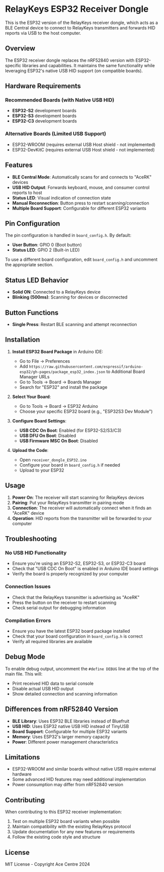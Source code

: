 # RelayKeys ESP32 Receiver Dongle

This is the ESP32 version of the RelayKeys receiver dongle, which acts as a BLE Central device to connect to RelayKeys transmitters and forwards HID reports via USB to the host computer.

## Overview

The ESP32 receiver dongle replaces the nRF52840 version with ESP32-specific libraries and capabilities. It maintains the same functionality while leveraging ESP32's native USB HID support (on compatible boards).

## Hardware Requirements

### Recommended Boards (with Native USB HID)
- **ESP32-S2** development boards
- **ESP32-S3** development boards  
- **ESP32-C3** development boards

### Alternative Boards (Limited USB Support)
- ESP32-WROOM (requires external USB Host shield - not implemented)
- ESP32-DevKitC (requires external USB Host shield - not implemented)

## Features

- **BLE Central Mode**: Automatically scans for and connects to "AceRK" devices
- **USB HID Output**: Forwards keyboard, mouse, and consumer control reports to host
- **Status LED**: Visual indication of connection state
- **Manual Reconnection**: Button press to restart scanning/connection
- **Multiple Board Support**: Configurable for different ESP32 variants

## Pin Configuration

The pin configuration is handled in `board_config.h`. By default:

- **User Button**: GPIO 0 (Boot button)
- **Status LED**: GPIO 2 (Built-in LED)

To use a different board configuration, edit `board_config.h` and uncomment the appropriate section.

## Status LED Behavior

- **Solid ON**: Connected to a RelayKeys device
- **Blinking (500ms)**: Scanning for devices or disconnected

## Button Functions

- **Single Press**: Restart BLE scanning and attempt reconnection

## Installation

1. **Install ESP32 Board Package** in Arduino IDE:
   - Go to File → Preferences
   - Add `https://raw.githubusercontent.com/espressif/arduino-esp32/gh-pages/package_esp32_index.json` to Additional Board Manager URLs
   - Go to Tools → Board → Boards Manager
   - Search for "ESP32" and install the package

2. **Select Your Board**:
   - Go to Tools → Board → ESP32 Arduino
   - Choose your specific ESP32 board (e.g., "ESP32S3 Dev Module")

3. **Configure Board Settings**:
   - **USB CDC On Boot**: Enabled (for ESP32-S2/S3/C3)
   - **USB DFU On Boot**: Disabled
   - **USB Firmware MSC On Boot**: Disabled

4. **Upload the Code**:
   - Open `receiver_dongle_ESP32.ino`
   - Configure your board in `board_config.h` if needed
   - Upload to your ESP32

## Usage

1. **Power On**: The receiver will start scanning for RelayKeys devices
2. **Pairing**: Put your RelayKeys transmitter in pairing mode
3. **Connection**: The receiver will automatically connect when it finds an "AceRK" device
4. **Operation**: HID reports from the transmitter will be forwarded to your computer

## Troubleshooting

### No USB HID Functionality
- Ensure you're using an ESP32-S2, ESP32-S3, or ESP32-C3 board
- Check that "USB CDC On Boot" is enabled in Arduino IDE board settings
- Verify the board is properly recognized by your computer

### Connection Issues
- Check that the RelayKeys transmitter is advertising as "AceRK"
- Press the button on the receiver to restart scanning
- Check serial output for debugging information

### Compilation Errors
- Ensure you have the latest ESP32 board package installed
- Check that your board configuration in `board_config.h` is correct
- Verify all required libraries are available

## Debug Mode

To enable debug output, uncomment the `#define DEBUG` line at the top of the main file. This will:
- Print received HID data to serial console
- Disable actual USB HID output
- Show detailed connection and scanning information

## Differences from nRF52840 Version

- **BLE Library**: Uses ESP32 BLE libraries instead of Bluefruit
- **USB HID**: Uses ESP32 native USB HID instead of TinyUSB
- **Board Support**: Configurable for multiple ESP32 variants
- **Memory**: Uses ESP32's larger memory capacity
- **Power**: Different power management characteristics

## Limitations

- ESP32-WROOM and similar boards without native USB require external hardware
- Some advanced HID features may need additional implementation
- Power consumption may differ from nRF52840 version

## Contributing

When contributing to this ESP32 receiver implementation:
1. Test on multiple ESP32 board variants when possible
2. Maintain compatibility with the existing RelayKeys protocol
3. Update documentation for any new features or requirements
4. Follow the existing code style and structure

## License

MIT License - Copyright Ace Centre 2024
